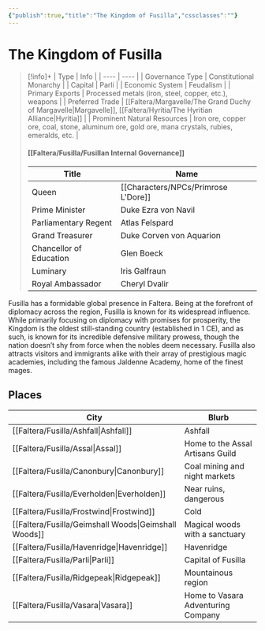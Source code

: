 ```yaml
---
{"publish":true,"title":"The Kingdom of Fusilla","cssclasses":""}
---
```




# The Kingdom of Fusilla 
> [!info]+
> | Type |  Info |
> | ---- | ---- |
> | Governance Type | Constitutional Monarchy |
> | Capital | Parli |
> | Economic System | Feudalism |
> | Primary Exports | Processed metals (iron, steel, copper, etc.), weapons |
> | Preferred Trade | [[Faltera/Margavelle/The Grand Duchy of Margavelle\|Margavelle]], [[Faltera/Hyritia/The Hyritian Alliance\|Hyritia]] |
> | Prominent Natural Resources | Iron ore, copper ore, coal, stone, aluminum ore, gold ore, mana crystals, rubies, emeralds, etc. |
> #### [[Faltera/Fusilla/Fusillan Internal Governance]]
> | Title | Name |
> | ---- | ---- |
> | Queen | [[Characters/NPCs/Primrose L'Dore]] |
> | Prime Minister | Duke Ezra von Navil |
> | Parliamentary Regent | Atlas Felspard |
> | Grand Treasurer | Duke Corven von Aquarion |
> | Chancellor of Education | Glen Boeck |
> | Luminary | Iris Galfraun |
> | Royal Ambassador | Cheryl Dvalir |

Fusilla has a formidable global presence in Faltera. Being at the forefront of diplomacy across the region, Fusilla is known for its widespread influence. While primarily focusing on diplomacy with promises for prosperity, the Kingdom is the oldest still-standing country (established in 1 CE), and as such, is known for its incredible defensive military prowess, though the nation doesn’t shy from force when the nobles deem necessary. Fusilla also attracts visitors and immigrants alike with their array of prestigious magic academies, including the famous Jaldenne Academy, home of the finest mages.

## Places
|City|Blurb|
|---|---|
|[[Faltera/Fusilla/Ashfall\|Ashfall]]|Ashfall|
|[[Faltera/Fusilla/Assal\|Assal]]|Home to the Assal Artisans Guild|
|[[Faltera/Fusilla/Canonbury\|Canonbury]]|Coal mining and night markets|
|[[Faltera/Fusilla/Everholden\|Everholden]]|Near ruins, dangerous|
|[[Faltera/Fusilla/Frostwind\|Frostwind]]|Cold|
|[[Faltera/Fusilla/Geimshall Woods\|Geimshall Woods]]|Magical woods with a sanctuary|
|[[Faltera/Fusilla/Havenridge\|Havenridge]]|Havenridge|
|[[Faltera/Fusilla/Parli\|Parli]]|Capital of Fusilla|
|[[Faltera/Fusilla/Ridgepeak\|Ridgepeak]]|Mountainous region|
|[[Faltera/Fusilla/Vasara\|Vasara]]|Home to Vasara Adventuring Company|